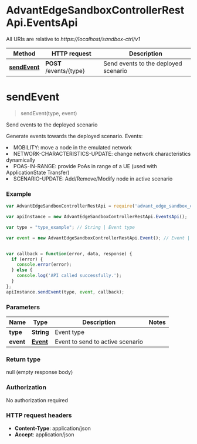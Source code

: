 # AdvantEdgeSandboxControllerRestApi.EventsApi

All URIs are relative to *https://localhost/sandbox-ctrl/v1*

Method | HTTP request | Description
------------- | ------------- | -------------
[**sendEvent**](EventsApi.md#sendEvent) | **POST** /events/{type} | Send events to the deployed scenario


<a name="sendEvent"></a>
# **sendEvent**
> sendEvent(type, event)

Send events to the deployed scenario

Generate events towards the deployed scenario. Events: <li>MOBILITY: move a node in the emulated network <li>NETWORK-CHARACTERISTICS-UPDATE: change network characteristics dynamically <li>POAS-IN-RANGE: provide PoAs in range of a UE (used with ApplicationState Transfer) <li>SCENARIO-UPDATE: Add/Remove/Modify node in active scenario

### Example
```javascript
var AdvantEdgeSandboxControllerRestApi = require('advant_edge_sandbox_controller_rest_api');

var apiInstance = new AdvantEdgeSandboxControllerRestApi.EventsApi();

var type = "type_example"; // String | Event type

var event = new AdvantEdgeSandboxControllerRestApi.Event(); // Event | Event to send to active scenario


var callback = function(error, data, response) {
  if (error) {
    console.error(error);
  } else {
    console.log('API called successfully.');
  }
};
apiInstance.sendEvent(type, event, callback);
```

### Parameters

Name | Type | Description  | Notes
------------- | ------------- | ------------- | -------------
 **type** | **String**| Event type | 
 **event** | [**Event**](Event.md)| Event to send to active scenario | 

### Return type

null (empty response body)

### Authorization

No authorization required

### HTTP request headers

 - **Content-Type**: application/json
 - **Accept**: application/json

